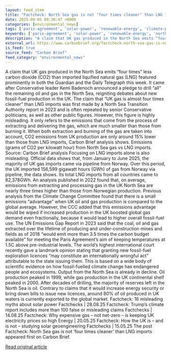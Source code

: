 ```yaml
---
layout: feed_item
title: "Factcheck: North Sea gas is not ‘four times cleaner’ than LNG imports"
date: 2025-09-05 09:30:47 +0000
categories: [environmental_news]
tags: ['paris-agreement', 'solar-power', 'renewable-energy', 'climate-policy', 'year-2023']
keywords: ['paris-agreement', 'solar-power', 'renewable-energy', 'north', 'climate-policy', 'factcheck', 'four', 'year-2023']
description: "A claim that UK gas produced in the North Sea emits “four times” less carbon dioxide (CO2) than imported liquified natural gas (LNG) featured prominently in ..."
external_url: https://www.carbonbrief.org/factcheck-north-sea-gas-is-not-four-times-cleaner-than-lng-imports/
is_feed: true
source_feed: "Carbon Brief"
feed_category: "environmental_news"
---
```


A claim that UK gas produced in the North Sea emits “four times” less carbon dioxide (CO2) than imported liquified natural gas (LNG) featured prominently in both the Guardian and the Daily Telegraph this week. It came after Conservative leader Kemi Badenoch announced a pledge to drill “all” the remaining oil and gas in the North Sea, reigniting debates about new fossil-fuel production in the UK. The claim that “UK gas is almost four times cleaner” than LNG imports was first made by a North Sea Transition Authority report in 2023 and is often repeated by senior Conservative politicians, as well as other public figures. However, this figure is highly misleading. It only refers to the emissions that come from the process of extracting and delivering the gas, which are much smaller than those from burning it. When both extraction and burning of the gas are taken into account, CO2 emissions from UK production are only around 15% lower than those from LNG imports, Carbon Brief analysis shows. Emissions (grams of CO2 per kilowatt hour) from North Sea gas vs LNG imports. Source: Carbon Brief analysis Focusing on LNG imports alone is also misleading. Official data shows that, from January to June 2025, the majority of UK gas imports came via pipeline from Norway. Over this period, the UK imported 156,599 gigawatt hours (GWh) of gas from Norway via pipeline, the data shows. Its total LNG imports from all countries came to 82,378GWh. An analysis published in 2022 found that, on average, emissions from extracting and processing gas in the UK North Sea are nearly three times higher than those from Norwegian production. Previous analysis from the Climate Change Committee found that there is a small emissions “advantage” when UK oil and gas production is compared to the global average. However, the CCC added that this emissions advantage would be wiped if increased production in the UK boosted global gas demand even fractionally, because it would lead to higher overall fossil-fuel use. The UN Emissions Gap Report in 2023 said that the coal, oil and gas extracted over the lifetime of producing and under-construction mines and fields as of 2018 “would emit more than 3.5 times the carbon budget available” for meeting the Paris Agreement’s aim of keeping temperatures at 1.5C above pre-industrial levels. The world’s highest international court recently gave a landmark opinion stating that granting new fossil-fuel exploration licences “may constitute an internationally wrongful act” attributable to the state issuing them. This is based on a wide body of scientific evidence on how fossil-fuelled climate change has endangered people and ecosystems. Output from the North Sea is already in decline. Oil production peaked in 1999, while gas production in the UK continental shelf peaked in 2000. After decades of drilling, the majority of reserves left in the North Sea is oil. Contrary to claims that it would increase energy security or bring down bills to issue new licences, around 80% of oil produced in UK waters is currently exported to the global market. Factcheck: 16 misleading myths about solar power Factchecks | 28.08.25 Factcheck: Trump’s climate report includes more than 100 false or misleading claims Factchecks | 14.08.25 Factcheck: Why expensive gas – not net-zero – is keeping UK electricity prices so high Energy | 20.05.25 Factcheck: How the UK is – and is not – studying solar geoengineering Factchecks | 15.05.25 The post Factcheck: North Sea gas is not ‘four times cleaner’ than LNG imports appeared first on Carbon Brief.

[Read original article](https://www.carbonbrief.org/factcheck-north-sea-gas-is-not-four-times-cleaner-than-lng-imports/)
